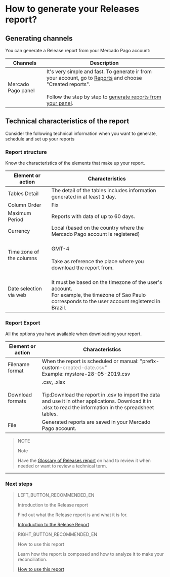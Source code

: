 # How to generate your Releases report?


## Generating channels

You can generate a Release report from your Mercado Pago account:

| Channels | Description |
| --- | --- |
| Mercado Pago panel | It's very simple and fast. To generate ir from your account, go to [Reports](https://www.mercadopago[FAKER][URL][DOMAIN]/movements) and choose "Created reports".<br/><br/>Follow the step by step to [generate reports from your panel](https://www.mercadopago[FAKER][URL][DOMAIN]/developers/en/guides/manage-account/reports/released-money/panel). |

## Technical characteristics of the report

Consider the following technical information when you want to generate, schedule and set up your reports


### Report structure

Know the characteristics of the elements that make up your report.


| Element or action | Characteristics |
| --- | --- |
| Tables Detail | The detail of the tables includes information generated in at least 1 day. |
| Column Order | Fix |
| Maximum Period | Reports with data of up to 60 days. |
| Currency | Local (based on the country where the Mercado Pago account is registered) |
| Time zone of the columns | <br/> GMT-4 <br/> <br/> Take as reference the place where you download the report from. |
| Date selection via web | <br/> It must be based on the timezone of the user's account. <br/> For example, the timezone of Sao Paulo corresponds to the user account registered in Brazil. |


### Report Export

All the options you have available when downloading your report.

| Element or action | Characteristics |
| --- | --- |
| Filename format | When the report is scheduled or manual: "prefix-custom-<span style='color:#999999;'>created-date.csv</span>" <br/> Example: mystore-28-05-2019.csv |
| Download formats | .csv, .xlsx <br/><br/>Tip:Download the report in .csv to import the data and use it in other applications. Download it in .xlsx to read the information in the spreadsheet tables. |
| File | Generated reports are saved in your Mercado Pago account. |


> NOTE
>
> Note
>
> Have the [Glossary of Releases report](https://www.mercadopago[FAKER][URL][DOMAIN]/developers/en/guides/manage-account/reports/released-money/glossary) on hand to review it when needed or want to review a technical term.

<hr/>

### Next steps

> LEFT_BUTTON_RECOMMENDED_EN
>
> Introduction to the Release report
>
> Find out what the Release report is and what it is for.
>
> [Introduction to the Release Report](https://www.mercadopago[FAKER][URL][DOMAIN]/developers/en/guides/manage-account/reports/released-money/introduction)

> RIGHT_BUTTON_RECOMMENDED_EN
>
> How to use this report
>
> Learn how the report is composed and how to analyze it to make your reconciliation. 
>
> [How to use this report](https://www.mercadopago[FAKER][URL][DOMAIN]/developers/en/guides/manage-account/reports/released-money/how-to-use)
